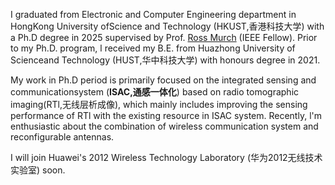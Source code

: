 I graduated from Electronic and Computer Engineering department in HongKong University ofScience and Technology (HKUST,香港科技大学) with a Ph.D degree in 2025 supervised by Prof. [Ross Murch](https://eermurch.home.ece.ust.hk/) (IEEE Fellow). Prior to my Ph.D. program, l received my B.E. from Huazhong University of Scienceand Technology (HUST,华中科技大学) with honours degree in 2021.

My work in Ph.D period is primarily focused on the integrated sensing and communicationsystem (**ISAC,通感一体化**) based on radio tomographic imaging(RTl,无线层析成像), which mainly includes improving the sensing performance of RTl with the existing resource in ISAC system. Recently, l'm enthusiastic about the combination of wireless communication system and reconfigurable antennas.

I will join Huawei's 2012 Wireless Technology Laboratory (华为2012无线技术实验室) soon.
